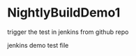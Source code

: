 # NightlyBuildDemo1
trigger the test in jenkins from github repo

jenkins demo test file      
  
  
